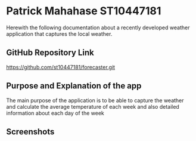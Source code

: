 
# Patrick Mahahase ST10447181

Herewith the following documentation about a recently developed weather application that captures the local weather.


## GitHub Repository Link
https://github.com/st10447181/forecaster.git
## Purpose and Explanation of the app
The main purpose of the application is to be able to capture the weather and calculate the average temperature of each week and also detailed information about each day of the week
## Screenshots
